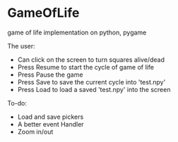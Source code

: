 # GameOfLife
game of life implementation on python, pygame

The user:
- Can click on the screen to turn squares alive/dead
- Press Resume to start the cycle of game of life
- Press Pause the game
- Press Save to save the current cycle into 'test.npy'
- Press Load to load a saved 'test.npy' into the screen

To-do:
-  Load and save pickers
-  A better event Handler
-  Zoom in/out


